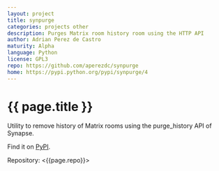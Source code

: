 ```yaml
---
layout: project
title: synpurge
categories: projects other
description: Purges Matrix room history room using the HTTP API
author: Adrian Perez de Castro
maturity: Alpha
language: Python
license: GPL3
repo: https://github.com/aperezdc/synpurge
home: https://pypi.python.org/pypi/synpurge/4
---
```


# {{ page.title }}
Utility to remove history of Matrix rooms using the purge_history API of Synapse.

Find it on [PyPI](https://pypi.python.org/pypi/synpurge/4).

Repository: <{{page.repo}}>

